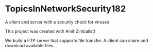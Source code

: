 # TopicsInNetworkSecurity182
A client and server with a security check for viruses

This project was created with Amit Zimbalist!

We build a FTP server that supports file transfer.
A client can share  and download available files.
